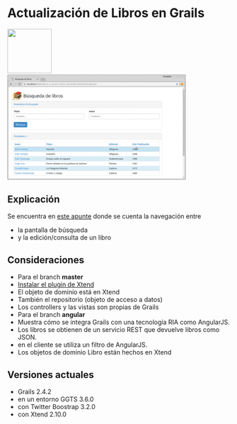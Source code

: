 
# Actualización de Libros en Grails

<img src="https://cloud.githubusercontent.com/assets/4549002/18517870/40a22aee-7a74-11e6-99e0-211e44d7bacf.png" width="100px;" height="100px;"/>
<br/>
<img src="video/demo.gif" width="80%" height="80%"/>

## Explicación

Se encuentra en [este apunte](https://docs.google.com/document/d/1g9Q7TxWU5hJu6_V8r63eSCek1EC1PCTL-f310XzDANE/edit#heading=h.z0vrvi6xk0zu)
donde se cuenta la navegación entre

* la pantalla de búsqueda
* y la edición/consulta de un libro

## Consideraciones

* Para el branch **master**
 * [Instalar el plugin de Xtend](http://uqbar-wiki.org/index.php?title=Integraci%C3%B3n_Grails_con_Xtend)
 * El objeto de dominio está en Xtend
 * También el repositorio (objeto de acceso a datos)
 * Los controllers y las vistas son propias de Grails
* Para el branch **angular**
 * Muestra cómo se integra Grails con una tecnología RIA como AngularJS. 
 * Los libros se obtienen de un servicio REST que devuelve libros como JSON.
 * en el cliente se utiliza un filtro de AngularJS. 
 * Los objetos de dominio Libro están hechos en Xtend 

## Versiones actuales

* Grails 2.4.2
* en un entorno GGTS 3.6.0
* con Twitter Boostrap 3.2.0
* con Xtend 2.10.0 

